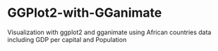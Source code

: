 # GGPlot2-with-GGanimate
Visualization with ggplot2 and gganimate using African countries data including GDP per capital and Population
